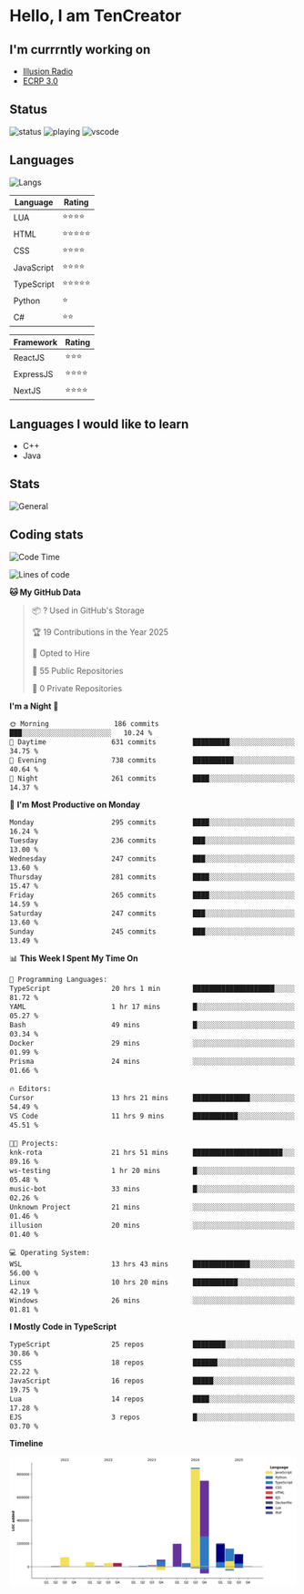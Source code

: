 # Hello, I am TenCreator

## I'm currrntly working on
- [Illusion Radio](https://illusionradio.co.uk/)
- [ECRP 3.0](http://github.com/Emerald-Coast-Roleplay/)

## Status
![status](https://api.statusbadges.me/badge/status/518334475038359555?simple=true&style=for-the-badge)
![playing](https://api.statusbadges.me/badge/playing/518334475038359555?style=for-the-badge)
![vscode](https://api.statusbadges.me/badge/vscode/518334475038359555?style=for-the-badge)

## Languages
![Langs](https://github-readme-stats.vercel.app/api/top-langs/?username=tencreator&layout=compact&theme=radical)


|Language|Rating|
|--------|------|
|LUA|⭐️⭐️⭐️⭐️|
|HTML|⭐️⭐️⭐️⭐️⭐️|
|CSS|⭐️⭐️⭐️⭐️|
|JavaScript|⭐️⭐️⭐️⭐️|
|TypeScript|⭐️⭐️⭐️⭐️⭐️|
|Python|⭐️|
|C#|⭐️⭐️ |

|Framework|Rating|
|--------|------|
|ReactJS|⭐️⭐️⭐|
|ExpressJS|⭐️⭐️⭐️⭐️|
|NextJS|⭐️⭐️⭐⭐️|

## Languages I would like to learn
- C++
- Java

## Stats
![General](https://github-readme-stats.vercel.app/api?username=tencreator&show_icons=true&theme=radical)

## Coding stats

<!--START_SECTION:waka-->
![Code Time](http://img.shields.io/badge/Code%20Time-391%20hrs%2023%20mins-blue)

![Lines of code](https://img.shields.io/badge/From%20Hello%20World%20I%27ve%20Written-1.9%20million%20lines%20of%20code-blue)

**🐱 My GitHub Data** 

> 📦 ? Used in GitHub's Storage 
 > 
> 🏆 19 Contributions in the Year 2025
 > 
> 💼 Opted to Hire
 > 
> 📜 55 Public Repositories 
 > 
> 🔑 0 Private Repositories 
 > 
**I'm a Night 🦉** 

```text
🌞 Morning                186 commits         ███░░░░░░░░░░░░░░░░░░░░░░   10.24 % 
🌆 Daytime                631 commits         █████████░░░░░░░░░░░░░░░░   34.75 % 
🌃 Evening                738 commits         ██████████░░░░░░░░░░░░░░░   40.64 % 
🌙 Night                  261 commits         ████░░░░░░░░░░░░░░░░░░░░░   14.37 % 
```
📅 **I'm Most Productive on Monday** 

```text
Monday                   295 commits         ████░░░░░░░░░░░░░░░░░░░░░   16.24 % 
Tuesday                  236 commits         ███░░░░░░░░░░░░░░░░░░░░░░   13.00 % 
Wednesday                247 commits         ███░░░░░░░░░░░░░░░░░░░░░░   13.60 % 
Thursday                 281 commits         ████░░░░░░░░░░░░░░░░░░░░░   15.47 % 
Friday                   265 commits         ████░░░░░░░░░░░░░░░░░░░░░   14.59 % 
Saturday                 247 commits         ███░░░░░░░░░░░░░░░░░░░░░░   13.60 % 
Sunday                   245 commits         ███░░░░░░░░░░░░░░░░░░░░░░   13.49 % 
```


📊 **This Week I Spent My Time On** 

```text
💬 Programming Languages: 
TypeScript               20 hrs 1 min        ████████████████████░░░░░   81.72 % 
YAML                     1 hr 17 mins        █░░░░░░░░░░░░░░░░░░░░░░░░   05.27 % 
Bash                     49 mins             █░░░░░░░░░░░░░░░░░░░░░░░░   03.34 % 
Docker                   29 mins             ░░░░░░░░░░░░░░░░░░░░░░░░░   01.99 % 
Prisma                   24 mins             ░░░░░░░░░░░░░░░░░░░░░░░░░   01.66 % 

🔥 Editors: 
Cursor                   13 hrs 21 mins      ██████████████░░░░░░░░░░░   54.49 % 
VS Code                  11 hrs 9 mins       ███████████░░░░░░░░░░░░░░   45.51 % 

🐱‍💻 Projects: 
knk-rota                 21 hrs 51 mins      ██████████████████████░░░   89.16 % 
ws-testing               1 hr 20 mins        █░░░░░░░░░░░░░░░░░░░░░░░░   05.48 % 
music-bot                33 mins             █░░░░░░░░░░░░░░░░░░░░░░░░   02.26 % 
Unknown Project          21 mins             ░░░░░░░░░░░░░░░░░░░░░░░░░   01.46 % 
illusion                 20 mins             ░░░░░░░░░░░░░░░░░░░░░░░░░   01.40 % 

💻 Operating System: 
WSL                      13 hrs 43 mins      ██████████████░░░░░░░░░░░   56.00 % 
Linux                    10 hrs 20 mins      ███████████░░░░░░░░░░░░░░   42.19 % 
Windows                  26 mins             ░░░░░░░░░░░░░░░░░░░░░░░░░   01.81 % 
```

**I Mostly Code in TypeScript** 

```text
TypeScript               25 repos            ████████░░░░░░░░░░░░░░░░░   30.86 % 
CSS                      18 repos            ██████░░░░░░░░░░░░░░░░░░░   22.22 % 
JavaScript               16 repos            █████░░░░░░░░░░░░░░░░░░░░   19.75 % 
Lua                      14 repos            ████░░░░░░░░░░░░░░░░░░░░░   17.28 % 
EJS                      3 repos             █░░░░░░░░░░░░░░░░░░░░░░░░   03.70 % 
```



**Timeline**

![Lines of Code chart](https://raw.githubusercontent.com/tencreator/tencreator/main/assets/bar_graph.png)


<!--END_SECTION:waka-->
